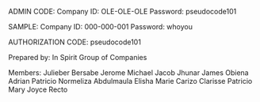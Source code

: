 ADMIN CODE:
Company ID: OLE-OLE-OLE
Password: pseudocode101

SAMPLE:
Company ID: 000-000-001
Password: whoyou

AUTHORIZATION CODE: pseudocode101

Prepared by: In Spirit Group of Companies

Members:
Julieber Bersabe
Jerome Michael Jacob
Jhunar James Obiena
Adrian Patricio
Normeliza Abdulmaula
Elisha Marie Carizo
Clarisse Patricio
Mary Joyce Recto
